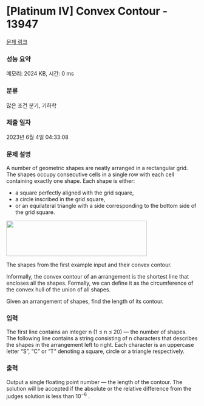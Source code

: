 # [Platinum IV] Convex Contour - 13947 

[문제 링크](https://www.acmicpc.net/problem/13947) 

### 성능 요약

메모리: 2024 KB, 시간: 0 ms

### 분류

많은 조건 분기, 기하학

### 제출 일자

2023년 6월 4일 04:33:08

### 문제 설명

<p>A number of geometric shapes are neatly arranged in a rectangular grid. The shapes occupy consecutive cells in a single row with each cell containing exactly one shape. Each shape is either:</p>

<ul>
	<li>a square perfectly aligned with the grid square,</li>
	<li>a circle inscribed in the grid square,</li>
	<li>or an equilateral triangle with a side corresponding to the bottom side of the grid square.</li>
</ul>

<p><img alt="" src="https://onlinejudgeimages.s3.amazonaws.com/problem/13947/%EC%8A%A4%ED%81%AC%EB%A6%B0%EC%83%B7%202016-12-06%20%EC%98%A4%ED%9B%84%208.54.31.png" style="height:93px; width:370px"></p>

<p>The shapes from the first example input and their convex contour.</p>

<p>Informally, the convex contour of an arrangement is the shortest line that encloses all the shapes. Formally, we can define it as the circumference of the convex hull of the union of all shapes.</p>

<p>Given an arrangement of shapes, find the length of its contour.</p>

### 입력 

 <p>The first line contains an integer n (1 ≤ n ≤ 20) — the number of shapes. The following line contains a string consisting of n characters that describes the shapes in the arrangement left to right. Each character is an uppercase letter “S”, “C” or “T” denoting a square, circle or a triangle respectively.</p>

### 출력 

 <p>Output a single floating point number — the length of the contour. The solution will be accepted if the absolute or the relative difference from the judges solution is less than 10<sup>−6</sup> .</p>

